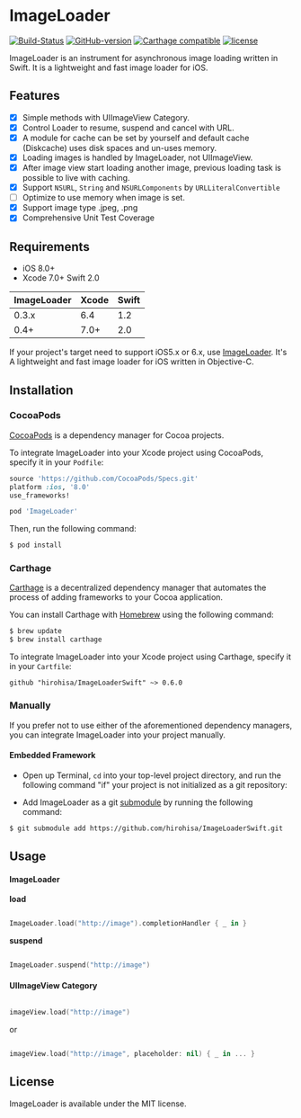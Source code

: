 ImageLoader
=======
[![Build-Status](https://api.travis-ci.org/hirohisa/ImageLoaderSwift.svg?branch=master)](https://travis-ci.org/hirohisa/ImageLoaderSwift)
[![GitHub-version](https://img.shields.io/github/tag/hirohisa/ImageLoaderSwift.svg)](https://github.com/hirohisa/ImageLoaderSwift/tags)
[![Carthage compatible](https://img.shields.io/badge/Carthage-compatible-4BC51D.svg?style=flat)](https://github.com/Carthage/Carthage)
[![license](https://img.shields.io/badge/license-MIT-000000.svg)](https://github.com/hirohisa/ImageLoaderSwift/blob/master/LICENSE)
[]([![Test-Coverage](https://img.shields.io/coveralls/hirohisa/ImageLoaderSwift/master.svg)](https://coveralls.io/r/hirohisa/ImageLoaderSwift))

ImageLoader is an instrument for asynchronous image loading written in Swift. It is a lightweight and fast image loader for iOS.

Features
----------

- [x] Simple methods with UIImageView Category.
- [x] Control Loader to resume, suspend and cancel with URL.
- [x] A module for cache can be set by yourself and default cache (Diskcache) uses disk spaces and un-uses memory.
- [x] Loading images is handled by ImageLoader, not UIImageView.
- [x] After image view start loading another image, previous loading task is possible to live with caching.
- [x] Support `NSURL`, `String` and `NSURLComponents` by `URLLiteralConvertible`
- [ ] Optimize to use memory when image is set.
- [x] Support image type .jpeg, .png
- [x] Comprehensive Unit Test Coverage

Requirements
----------

- iOS 8.0+
- Xcode 7.0+ Swift 2.0

ImageLoader | Xcode | Swift
----------- | ----- | -----
0.3.x | 6.4 | 1.2
0.4+ | 7.0+ | 2.0

If your project's target need to support iOS5.x or 6.x, use [ImageLoader](https://github.com/hirohisa/ImageLoader). It's A lightweight and fast image loader for iOS written in Objective-C.

Installation
----------

### CocoaPods

[CocoaPods](http://cocoapods.org) is a dependency manager for Cocoa projects.

To integrate ImageLoader into your Xcode project using CocoaPods, specify it in your `Podfile`:

```ruby
source 'https://github.com/CocoaPods/Specs.git'
platform :ios, '8.0'
use_frameworks!

pod 'ImageLoader'
```

Then, run the following command:

```bash
$ pod install
```

### Carthage

[Carthage](https://github.com/Carthage/Carthage) is a decentralized dependency manager that automates the process of adding frameworks to your Cocoa application.

You can install Carthage with [Homebrew](http://brew.sh/) using the following command:

```bash
$ brew update
$ brew install carthage
```

To integrate ImageLoader into your Xcode project using Carthage, specify it in your `Cartfile`:

```
github "hirohisa/ImageLoaderSwift" ~> 0.6.0
```

### Manually

If you prefer not to use either of the aforementioned dependency managers, you can integrate ImageLoader into your project manually.

#### Embedded Framework

- Open up Terminal, `cd` into your top-level project directory, and run the following command "if" your project is not initialized as a git repository:

- Add ImageLoader as a git [submodule](http://git-scm.com/docs/git-submodule) by running the following command:

```bash
$ git submodule add https://github.com/hirohisa/ImageLoaderSwift.git
```

Usage
----------

#### ImageLoader

**load**
```swift

ImageLoader.load("http://image").completionHandler { _ in }
```

**suspend**
```swift

ImageLoader.suspend("http://image")
```


#### UIImageView Category

```swift

imageView.load("http://image")
```

or

```swift

imageView.load("http://image", placeholder: nil) { _ in ... }
```


## License

ImageLoader is available under the MIT license.
